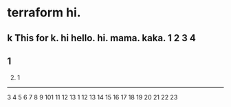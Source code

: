 # terraform hi.
k This for k.
hi hello.
hi.
mama.
kaka.
1
2
3
4
-----
1
-----
2. 1
-----
3
4
5
6
7
8
9
101
11
12
13
1
12
13
14
15
16
17
18
19
20
21
22
23
